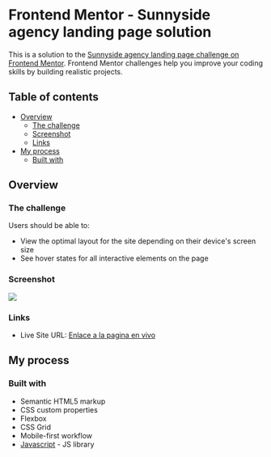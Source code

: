 # Frontend Mentor - Sunnyside agency landing page solution

This is a solution to the [Sunnyside agency landing page challenge on Frontend Mentor](https://www.frontendmentor.io/challenges/sunnyside-agency-landing-page-7yVs3B6ef). Frontend Mentor challenges help you improve your coding skills by building realistic projects.

## Table of contents

- [Overview](#overview)
  - [The challenge](#the-challenge)
  - [Screenshot](#screenshot)
  - [Links](#links)
- [My process](#my-process)
  - [Built with](#built-with)




## Overview

### The challenge

Users should be able to:

- View the optimal layout for the site depending on their device's screen size
- See hover states for all interactive elements on the page

### Screenshot

![](/captura.jpg)

### Links


- Live Site URL: [Enlace a la pagina en vivo](https://your-live-site-url.com)

## My process

### Built with

- Semantic HTML5 markup
- CSS custom properties
- Flexbox
- CSS Grid
- Mobile-first workflow
- [Javascript](https://www.javascript.com/) - JS library
